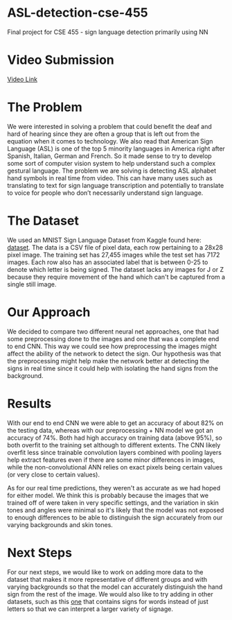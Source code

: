 # ASL-detection-cse-455
Final project for CSE 455 - sign language detection primarily using NN

# Video Submission

[Video Link](https://youtu.be/A1BSlHbufRE)

# The Problem

We were interested in solving a problem that could benefit the deaf and hard of hearing since they are often a group that is left out from the equation when it comes to technology. We also read that American Sign Language (ASL) is one of the top 5 minority languages in America right after Spanish, Italian, German and French. So it made sense to try to develop some sort of computer vision system to help understand such a complex gestural language. The problem we are solving is detecting ASL alphabet hand symbols in real time from video. This can have many uses such as translating to text for sign language transcription and potentially to translate to voice for people who don’t necessarily understand sign language.

# The Dataset

We used an MNIST Sign Language Dataset from Kaggle found here: [dataset](https://www.kaggle.com/datamunge/sign-language-mnist). The data is a CSV file of pixel data, each row pertaining to a 28x28 pixel image. The training set has 27,455 images while the test set has 7172 images. Each row also has an associated label that is between 0-25 to denote which letter is being signed. The dataset lacks any images for J or Z because they require movement of the hand which can't be captured from a single still image.

# Our Approach

We decided to compare two different neural net approaches, one that had some preprocessing done to the images and one that was a complete end to end CNN. This way we could see how preprocessing the images might affect the ability of the network to detect the sign. Our hypothesis was that the preprocessing might help make the network better at detecting the signs in real time since it could help with isolating the hand signs from the background.

# Results

With our end to end CNN we were able to get an accuracy of about 82% on the testing data, whereas with our preprocessing + NN model we got an accuracy of 74%. Both had high accuracy on training data (above 95%), so both overfit to the training set although to different extents. The CNN likely overfit less since trainable convolution layers combined with pooling layers help extract features even if there are some minor differences in images, while the non-convolutional ANN relies on exact pixels being certain values (or very close to certain values).

As for our real time predictions, they weren't as accurate as we had hoped for either model. We think this is probably because the images that we trained off of were taken in very specific settings, and the variation in skin tones and angles were minimal so it's likely that the model was not exposed to enough differences to be able to distinguish the sign accurately from our varying backgrounds and skin tones. 

# Next Steps

For our next steps, we would like to work on adding more data to the dataset that makes it more representative of different groups and with varying backgrounds so that the model can accurately distinguish the hand sign from the rest of the image. We would also like to try adding in other datasets, such as this [one](https://dxli94.github.io/WLASL/) that contains signs for words instead of just letters so that we can interpret a larger variety of signage.
